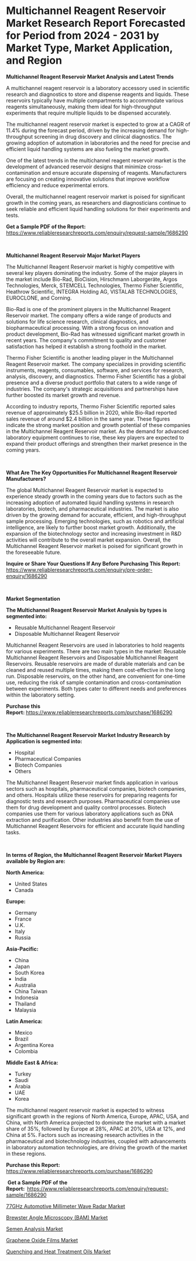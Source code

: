 <p><h1>Multichannel Reagent Reservoir Market Research Report Forecasted for Period from 2024 -  2031 by Market Type, Market Application, and Region</h1></p><p><strong>Multichannel Reagent Reservoir Market Analysis and Latest Trends</strong></p>
<p><p>A multichannel reagent reservoir is a laboratory accessory used in scientific research and diagnostics to store and dispense reagents and liquids. These reservoirs typically have multiple compartments to accommodate various reagents simultaneously, making them ideal for high-throughput experiments that require multiple liquids to be dispensed accurately.</p><p>The multichannel reagent reservoir market is expected to grow at a CAGR of 11.4% during the forecast period, driven by the increasing demand for high-throughput screening in drug discovery and clinical diagnostics. The growing adoption of automation in laboratories and the need for precise and efficient liquid handling systems are also fueling the market growth.</p><p>One of the latest trends in the multichannel reagent reservoir market is the development of advanced reservoir designs that minimize cross-contamination and ensure accurate dispensing of reagents. Manufacturers are focusing on creating innovative solutions that improve workflow efficiency and reduce experimental errors.</p><p>Overall, the multichannel reagent reservoir market is poised for significant growth in the coming years, as researchers and diagnosticians continue to seek reliable and efficient liquid handling solutions for their experiments and tests.</p></p>
<p><strong>Get a Sample PDF of the Report:&nbsp;</strong> <a href="https://www.reliableresearchreports.com/enquiry/request-sample/1686290">https://www.reliableresearchreports.com/enquiry/request-sample/1686290</a></p>
<p>&nbsp;</p>
<p><strong>Multichannel Reagent Reservoir Major Market Players</strong></p>
<p><p>The Multichannel Reagent Reservoir market is highly competitive with several key players dominating the industry. Some of the major players in the market include Bio-Rad, BioCision, Hirschmann Laborgeräte, Argos Technologies, Merck, STEMCELL Technologies, Thermo Fisher Scientific, Heathrow Scientific, INTEGRA Holding AG, VISTALAB TECHNOLOGIES, EUROCLONE, and Corning.</p><p>Bio-Rad is one of the prominent players in the Multichannel Reagent Reservoir market. The company offers a wide range of products and solutions for life science research, clinical diagnostics, and biopharmaceutical processing. With a strong focus on innovation and product development, Bio-Rad has witnessed significant market growth in recent years. The company's commitment to quality and customer satisfaction has helped it establish a strong foothold in the market.</p><p>Thermo Fisher Scientific is another leading player in the Multichannel Reagent Reservoir market. The company specializes in providing scientific instruments, reagents, consumables, software, and services for research, analysis, discovery, and diagnostics. Thermo Fisher Scientific has a global presence and a diverse product portfolio that caters to a wide range of industries. The company's strategic acquisitions and partnerships have further boosted its market growth and revenue.</p><p>According to industry reports, Thermo Fisher Scientific reported sales revenue of approximately $25.5 billion in 2020, while Bio-Rad reported sales revenue of around $2.4 billion in the same year. These figures indicate the strong market position and growth potential of these companies in the Multichannel Reagent Reservoir market. As the demand for advanced laboratory equipment continues to rise, these key players are expected to expand their product offerings and strengthen their market presence in the coming years.</p></p>
<p>&nbsp;</p>
<p><strong>What Are The Key Opportunities For Multichannel Reagent Reservoir Manufacturers?</strong></p>
<p><p>The global Multichannel Reagent Reservoir market is expected to experience steady growth in the coming years due to factors such as the increasing adoption of automated liquid handling systems in research laboratories, biotech, and pharmaceutical industries. The market is also driven by the growing demand for accurate, efficient, and high-throughput sample processing. Emerging technologies, such as robotics and artificial intelligence, are likely to further boost market growth. Additionally, the expansion of the biotechnology sector and increasing investment in R&D activities will contribute to the overall market expansion. Overall, the Multichannel Reagent Reservoir market is poised for significant growth in the foreseeable future.</p></p>
<p><strong>Inquire or Share Your Questions If Any Before Purchasing This Report:</strong> <a href="https://www.reliableresearchreports.com/enquiry/pre-order-enquiry/1686290">https://www.reliableresearchreports.com/enquiry/pre-order-enquiry/1686290</a></p>
<p>&nbsp;</p>
<p><strong>Market Segmentation</strong></p>
<p><strong>The Multichannel Reagent Reservoir Market Analysis by types is segmented into:</strong></p>
<p><ul><li>Reusable Multichannel Reagent Reservoir</li><li>Disposable Multichannel Reagent Reservoir</li></ul></p>
<p><p>Multichannel Reagent Reservoirs are used in laboratories to hold reagents for various experiments. There are two main types in the market: Reusable Multichannel Reagent Reservoirs and Disposable Multichannel Reagent Reservoirs. Reusable reservoirs are made of durable materials and can be cleaned and reused multiple times, making them cost-effective in the long run. Disposable reservoirs, on the other hand, are convenient for one-time use, reducing the risk of sample contamination and cross-contamination between experiments. Both types cater to different needs and preferences within the laboratory setting.</p></p>
<p><strong>Purchase this Report:&nbsp;</strong><a href="https://www.reliableresearchreports.com/purchase/1686290">https://www.reliableresearchreports.com/purchase/1686290</a></p>
<p>&nbsp;</p>
<p><strong>The Multichannel Reagent Reservoir Market Industry Research by Application is segmented into:</strong></p>
<p><ul><li>Hospital</li><li>Pharmaceutical Companies</li><li>Biotech Companies</li><li>Others</li></ul></p>
<p><p>The Multichannel Reagent Reservoir market finds application in various sectors such as hospitals, pharmaceutical companies, biotech companies, and others. Hospitals utilize these reservoirs for preparing reagents for diagnostic tests and research purposes. Pharmaceutical companies use them for drug development and quality control processes. Biotech companies use them for various laboratory applications such as DNA extraction and purification. Other industries also benefit from the use of Multichannel Reagent Reservoirs for efficient and accurate liquid handling tasks.</p></p>
<p>&nbsp;</p>
<p><strong>In terms of Region, the Multichannel Reagent Reservoir Market Players available by Region are:</strong></p>
<p>
    <p> <strong> North America: </strong>
        <ul>
            <li>United States</li>
            <li>Canada</li>
        </ul>
        </p> 
    <p> <strong> Europe: </strong>
        <ul>
            <li>Germany</li>
            <li>France</li>
            <li>U.K.</li>
            <li>Italy</li>
            <li>Russia</li>
        </ul>
        </p> 
    <p> <strong> Asia-Pacific: </strong>
        <ul>
            <li>China</li>
            <li>Japan</li>
            <li>South Korea</li>
            <li>India</li>
            <li>Australia</li>
            <li>China Taiwan</li>
            <li>Indonesia</li>
            <li>Thailand</li>
            <li>Malaysia</li>
        </ul>
        </p> 
    <p> <strong> Latin America: </strong>
        <ul>
            <li>Mexico</li>
            <li>Brazil</li>
            <li>Argentina Korea</li>
            <li>Colombia</li>
        </ul>
        </p> 
    <p> <strong> Middle East & Africa: </strong>
        <ul>
            <li>Turkey</li>
            <li>Saudi</li>
            <li>Arabia</li>
            <li>UAE</li>
            <li>Korea</li>
        </ul>
    </p>
    </p>
<p><p>The multichannel reagent reservoir market is expected to witness significant growth in the regions of North America, Europe, APAC, USA, and China, with North America projected to dominate the market with a market share of 35%, followed by Europe at 28%, APAC at 20%, USA at 12%, and China at 5%. Factors such as increasing research activities in the pharmaceutical and biotechnology industries, coupled with advancements in laboratory automation technologies, are driving the growth of the market in these regions.</p></p>
<p><strong>Purchase this Report: </strong><a href="https://www.reliableresearchreports.com/purchase/1686290">https://www.reliableresearchreports.com/purchase/1686290</a></p>
<p>&nbsp;<strong>Get a Sample PDF of the Report:&nbsp;&nbsp;</strong><a href="https://www.reliableresearchreports.com/enquiry/request-sample/1686290">https://www.reliableresearchreports.com/enquiry/request-sample/1686290</a></p>
<p><strong></strong></p>
<p><p><a href="https://issuu.com/reportprime-2/docs/77ghz-automotive-millimeter-wave-radar-market-size">77GHz Automotive Millimeter Wave Radar Market</a></p><p><a href="https://github.com/Krish2023na/Market-Research-Report-List-3/blob/main/brewster-angle-microscopy-bam-market.md">Brewster Angle Microscopy (BAM) Market</a></p><p><a href="https://github.com/jsmusil/Market-Research-Report-List-2/blob/main/semen-analysis-market.md">Semen Analysis Market</a></p><p><a href="https://github.com/bmorecock/Market-Research-Report-List-2/blob/main/graphene-oxide-films-market.md">Graphene Oxide Films Market</a></p><p><a href="https://issuu.com/reportprime-2/docs/quenching-and-heat-treatment-oils-market-size-2030">Quenching and Heat Treatment Oils Market</a></p></p>